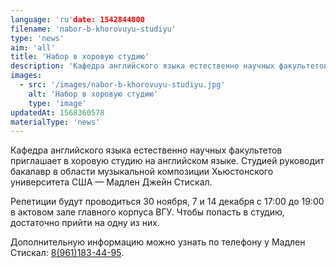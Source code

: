 ```yaml
---
language: 'ru'date: 1542844800
filename: 'nabor-b-khorovuyu-studiyu'
type: 'news'
aim: 'all'
title: 'Набор в хоровую студию'
description: 'Кафедра английского языка естественно научных факультетов приглашает в...'
images:
  - src: '/images/nabor-b-khorovuyu-studiyu.jpg'
    alt: 'Набор в хоровую студию'
    type: 'image'
updatedAt: 1568360578
materialType: 'news'
---
```

Кафедра английского языка естественно научных факультетов приглашает в хоровую студию на английском языке. Студией руководит бакалавр в области музыкальной композиции Хьюстонского университета США — Мадлен Джейн Стискал.

Репетиции будут проводиться 30 ноября, 7 и 14 декабря с 17:00 до 19:00 в актовом зале главного корпуса ВГУ. Чтобы попасть в студию, достаточно прийти на одну из них.

Дополнительную информацию можно узнать по телефону у Мадлен Стискал: [8(961)183-44-95](tel:+79611834495).
